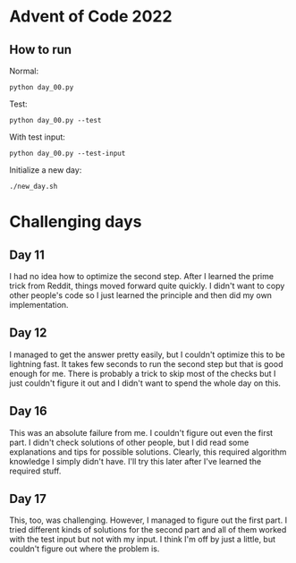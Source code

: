 # Advent of Code 2022

## How to run

Normal:
```
python day_00.py
```

Test:
```
python day_00.py --test
```

With test input:
```
python day_00.py --test-input
```

Initialize a new day:
```
./new_day.sh
```

# Challenging days

## Day 11
I had no idea how to optimize the second step. After I learned the prime trick from Reddit, things moved forward quite quickly. I didn't want to copy other people's code so I just learned the principle and then did my own implementation.

## Day 12
I managed to get the answer pretty easily, but I couldn't optimize this to be lightning fast. It takes few seconds to run the second step but that is good enough for me. There is probably a trick to skip most of the checks but I just couldn't figure it out and I didn't want to spend the whole day on this.

## Day 16
This was an absolute failure from me. I couldn't figure out even the first part. I didn't check solutions of other people, but I did read some explanations and tips for possible solutions. Clearly, this required algorithm knowledge I simply didn't have. I'll try this later after I've learned the required stuff.

## Day 17
This, too, was challenging. However, I managed to figure out the first part. I tried different kinds of solutions for the second part and all of them worked with the test input but not with my input. I think I'm off by just a little, but couldn't figure out where the problem is.
